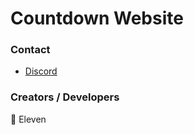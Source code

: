 # Countdown Website
### Contact
* [Discord](https://discord.gg/T4BMtSu)

### Creators / Developers
👤 Eleven

